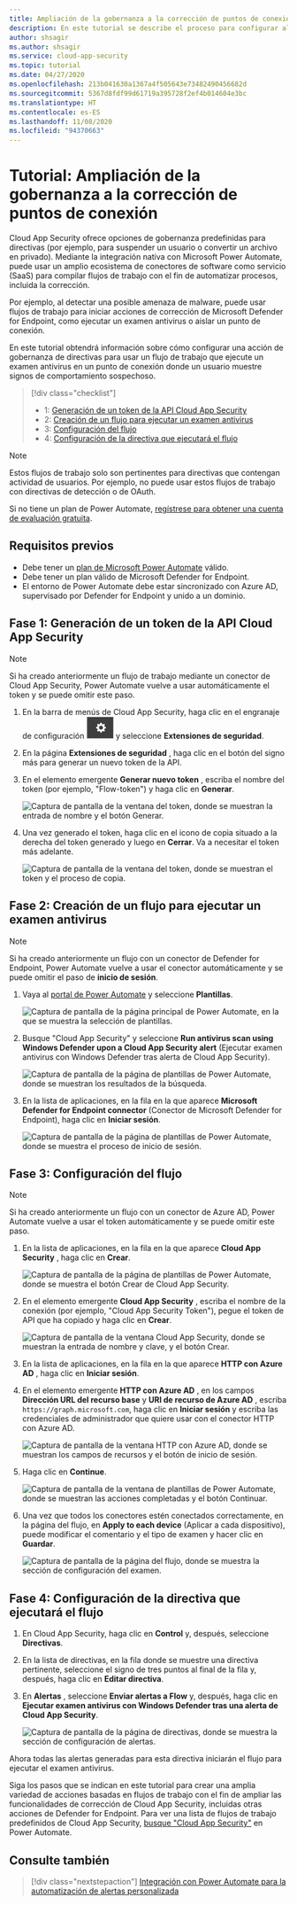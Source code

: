 ```yaml
---
title: Ampliación de la gobernanza a la corrección de puntos de conexión
description: En este tutorial se describe el proceso para configurar alertas de directivas de Microsoft Cloud App Security para desencadenar flujos de trabajo de Microsoft Power Automate a fin de ejecutar acciones de corrección de Microsoft Defender for Endpoint.
author: shsagir
ms.author: shsagir
ms.service: cloud-app-security
ms.topic: tutorial
ms.date: 04/27/2020
ms.openlocfilehash: 213b041630a1367a4f505643e73482490456682d
ms.sourcegitcommit: 5367d8fdf99d61719a395728f2ef4b014604e3bc
ms.translationtype: HT
ms.contentlocale: es-ES
ms.lasthandoff: 11/08/2020
ms.locfileid: "94370663"
---
```

# <a name="tutorial-extend-governance-to-endpoint-remediation"></a>Tutorial: Ampliación de la gobernanza a la corrección de puntos de conexión

Cloud App Security ofrece opciones de gobernanza predefinidas para directivas (por ejemplo, para suspender un usuario o convertir un archivo en privado). Mediante la integración nativa con Microsoft Power Automate, puede usar un amplio ecosistema de conectores de software como servicio (SaaS) para compilar flujos de trabajo con el fin de automatizar procesos, incluida la corrección.

Por ejemplo, al detectar una posible amenaza de malware, puede usar flujos de trabajo para iniciar acciones de corrección de Microsoft Defender for Endpoint, como ejecutar un examen antivirus o aislar un punto de conexión.

En este tutorial obtendrá información sobre cómo configurar una acción de gobernanza de directivas para usar un flujo de trabajo que ejecute un examen antivirus en un punto de conexión donde un usuario muestre signos de comportamiento sospechoso.

> [!div class="checklist"]
>
> * 1: [Generación de un token de la API Cloud App Security](#generate-token)
> * 2: [Creación de un flujo para ejecutar un examen antivirus](#create-flow)
> * 3: [Configuración del flujo](#configure-flow)
> * 4: [Configuración de la directiva que ejecutará el flujo](#configure-policy)

> [!NOTE]
> Estos flujos de trabajo solo son pertinentes para directivas que contengan actividad de usuarios. Por ejemplo, no puede usar estos flujos de trabajo con directivas de detección o de OAuth.

Si no tiene un plan de Power Automate, [regístrese para obtener una cuenta de evaluación gratuita](https://flow.microsoft.com/pricing).

## <a name="prerequisites"></a>Requisitos previos

* Debe tener un [plan de Microsoft Power Automate](https://flow.microsoft.com/pricing) válido.
* Debe tener un plan válido de Microsoft Defender for Endpoint.
* El entorno de Power Automate debe estar sincronizado con Azure AD, supervisado por Defender for Endpoint y unido a un dominio.

## <a name="phase-1-generate-a-cloud-app-security-api-token"></a>Fase 1: Generación de un token de la API Cloud App Security<a name="generate-token"></a>

> [!NOTE]
> Si ha creado anteriormente un flujo de trabajo mediante un conector de Cloud App Security, Power Automate vuelve a usar automáticamente el token y se puede omitir este paso.

1. En la barra de menús de Cloud App Security, haga clic en el engranaje de configuración ![icono de configuración](media/settings-icon.png "icono de configuración") y seleccione **Extensiones de seguridad**.

1. En la página **Extensiones de seguridad** , haga clic en el botón del signo más para generar un nuevo token de la API.
1. En el elemento emergente **Generar nuevo token** , escriba el nombre del token (por ejemplo, "Flow-token") y haga clic en **Generar**.

    ![Captura de pantalla de la ventana del token, donde se muestran la entrada de nombre y el botón Generar.](media/tutorial-flow-token-generate.png)
1. Una vez generado el token, haga clic en el icono de copia situado a la derecha del token generado y luego en **Cerrar**. Va a necesitar el token más adelante.

    ![Captura de pantalla de la ventana del token, donde se muestran el token y el proceso de copia.](media/tutorial-flow-token-copy.png)

## <a name="phase-2-create-a-flow-to-run-an-antivirus-scan"></a>Fase 2: Creación de un flujo para ejecutar un examen antivirus<a name="create-flow"></a>

> [!NOTE]
> Si ha creado anteriormente un flujo con un conector de Defender for Endpoint, Power Automate vuelve a usar el conector automáticamente y se puede omitir el paso de **inicio de sesión**.

1. Vaya al [portal de Power Automate](https://flow.microsoft.com/) y seleccione **Plantillas**.

    ![Captura de pantalla de la página principal de Power Automate, en la que se muestra la selección de plantillas.](media/tutorial-flow-templates.png)

1. Busque "Cloud App Security" y seleccione **Run antivirus scan using Windows Defender upon a Cloud App Security alert** (Ejecutar examen antivirus con Windows Defender tras alerta de Cloud App Security).

    ![Captura de pantalla de la página de plantillas de Power Automate, donde se muestran los resultados de la búsqueda.](media/tutorial-flow-templates-search.png)

1. En la lista de aplicaciones, en la fila en la que aparece **Microsoft Defender for Endpoint connector** (Conector de Microsoft Defender for Endpoint), haga clic en **Iniciar sesión**.

    ![Captura de pantalla de la página de plantillas de Power Automate, donde se muestra el proceso de inicio de sesión.](media/tutorial-flow-templates-signin.png)

## <a name="phase-3-configure-the-flow"></a>Fase 3: Configuración del flujo<a name="configure-flow"></a>

> [!NOTE]
> Si ha creado anteriormente un flujo con un conector de Azure AD, Power Automate vuelve a usar el token automáticamente y se puede omitir este paso.

1. En la lista de aplicaciones, en la fila en la que aparece **Cloud App Security** , haga clic en **Crear**.

    ![Captura de pantalla de la página de plantillas de Power Automate, donde se muestra el botón Crear de Cloud App Security.](media/tutorial-flow-templates-create.png)

1. En el elemento emergente **Cloud App Security** , escriba el nombre de la conexión (por ejemplo, "Cloud App Security Token"), pegue el token de API que ha copiado y haga clic en **Crear**.

    ![Captura de pantalla de la ventana Cloud App Security, donde se muestran la entrada de nombre y clave, y el botón Crear.](media/tutorial-flow-templates-create-window.png)

1. En la lista de aplicaciones, en la fila en la que aparece **HTTP con Azure AD** , haga clic en **Iniciar sesión**.

1. En el elemento emergente **HTTP con Azure AD** , en los campos **Dirección URL del recurso base** y **URI de recurso de Azure AD** , escriba `https://graph.microsoft.com`, haga clic en **Iniciar sesión** y escriba las credenciales de administrador que quiere usar con el conector HTTP con Azure AD.

    ![Captura de pantalla de la ventana HTTP con Azure AD, donde se muestran los campos de recursos y el botón de inicio de sesión.](media/tutorial-flow-templates-azure.png)

1. Haga clic en **Continue**.

    ![Captura de pantalla de la ventana de plantillas de Power Automate, donde se muestran las acciones completadas y el botón Continuar.](media/tutorial-flow-templates-continue.png)

1. Una vez que todos los conectores estén conectados correctamente, en la página del flujo, en **Apply to each device** (Aplicar a cada dispositivo), puede modificar el comentario y el tipo de examen y hacer clic en **Guardar**.

    ![Captura de pantalla de la página del flujo, donde se muestra la sección de configuración del examen.](media/tutorial-flow-templates-scan.png)

## <a name="phase-4-configure-a-policy-to-run-the-flow"></a>Fase 4: Configuración de la directiva que ejecutará el flujo<a name="configure-policy"></a>

1. En Cloud App Security, haga clic en **Control** y, después, seleccione **Directivas**.

1. En la lista de directivas, en la fila donde se muestre una directiva pertinente, seleccione el signo de tres puntos al final de la fila y, después, haga clic en **Editar directiva**.

1. En **Alertas** , seleccione **Enviar alertas a Flow** y, después, haga clic en **Ejecutar examen antivirus con Windows Defender tras una alerta de Cloud App Security**.

    ![Captura de pantalla de la página de directivas, donde se muestra la sección de configuración de alertas.](media/tutorial-flow-templates-alerts.png)

Ahora todas las alertas generadas para esta directiva iniciarán el flujo para ejecutar el examen antivirus.

Siga los pasos que se indican en este tutorial para crear una amplia variedad de acciones basadas en flujos de trabajo con el fin de ampliar las funcionalidades de corrección de Cloud App Security, incluidas otras acciones de Defender for Endpoint. Para ver una lista de flujos de trabajo predefinidos de Cloud App Security, [busque "Cloud App Security"](https://go.microsoft.com/fwlink/?linkid=2102574) en Power Automate.

## <a name="see-also"></a>Consulte también

> [!div class="nextstepaction"]
> [Integración con Power Automate para la automatización de alertas personalizada](flow-integration.md)
